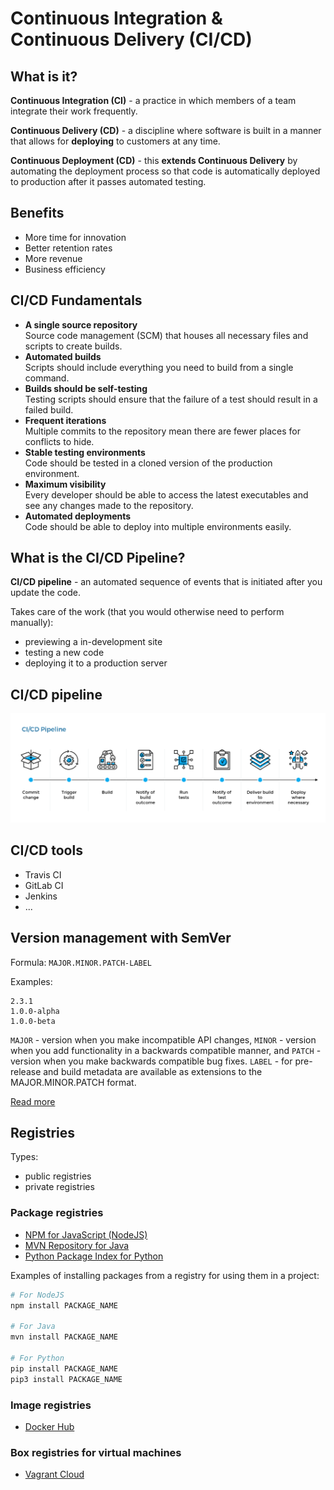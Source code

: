 # Continuous Integration & Continuous Delivery (CI/CD)

## What is it?

**Continuous Integration (CI)** - a practice in which members of a team integrate their work frequently.

**Continuous Delivery (CD)** - a discipline where software is built in a manner that allows for **deploying** to customers at any time.

**Continuous Deployment (CD)** - this **extends Continuous Delivery** by automating the deployment process so that code is automatically deployed to production after it passes automated testing.

## Benefits

- More time for innovation
- Better retention rates
- More revenue
- Business efficiency

## CI/CD Fundamentals

- **A single source repository**   
  Source code management (SCM) that houses all necessary files and scripts to create builds.
- **Automated builds**   
  Scripts should include everything you need to build from a single command.
- **Builds should be self-testing**   
  Testing scripts should ensure that the failure of a test should result in a failed build.
- **Frequent iterations**   
  Multiple commits to the repository mean there are fewer places for conflicts to hide.
- **Stable testing environments**   
  Code should be tested in a cloned version of the production environment.
- **Maximum visibility**   
  Every developer should be able to access the latest executables and see any changes made to the repository.
- **Automated deployments**   
  Code should be able to deploy into multiple environments easily.

## What is the CI/CD Pipeline?

**CI/CD pipeline** - an automated sequence of events that is initiated after you update the code.

Takes care of the work (that you would otherwise need to perform manually):

- previewing a in-development site
- testing a new code
- deploying it to a production server

## CI/CD pipeline

![CI/CD pipeline](image/cicd-pipeline.png)

## CI/CD tools

- Travis CI
- GitLab CI
- Jenkins
- ...

## Version management with SemVer

Formula: `MAJOR.MINOR.PATCH-LABEL`

Examples:
```
2.3.1
1.0.0-alpha
1.0.0-beta
```

`MAJOR` - version when you make incompatible API changes,
`MINOR` - version when you add functionality in a backwards compatible manner, and
`PATCH` - version when you make backwards compatible bug fixes.
`LABEL` - for pre-release and build metadata are available as extensions to the MAJOR.MINOR.PATCH format.

[Read more](https://semver.org/)

## Registries

Types:

- public registries
- private registries

### Package registries

  - [NPM for JavaScript (NodeJS)](https://www.npmjs.com/)
  - [MVN Repository for Java](https://mvnrepository.com/)
  - [Python Package Index for Python](https://pypi.org/)
  
  Examples of installing packages from a registry for using them in a project:
  ```bash
  # For NodeJS
  npm install PACKAGE_NAME
  
  # For Java
  mvn install PACKAGE_NAME
  
  # For Python
  pip install PACKAGE_NAME
  pip3 install PACKAGE_NAME
  ```

### Image registries

  - [Docker Hub](https://hub.docker.com/)
  
### Box registries for virtual machines
  
  - [Vagrant Cloud](https://app.vagrantup.com/boxes/search)
  

